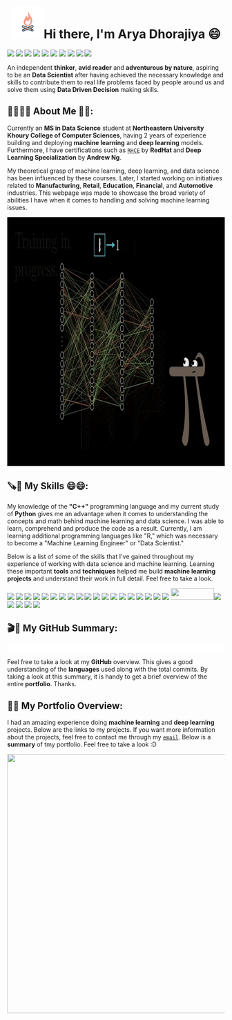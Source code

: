 <h1 align = "center"><img src="https://github.com/arya1234/arya1234/blob/main/Git_3.gif" width="75" />Hi there, I'm Arya Dhorajiya 😄</h1>

[![](https://img.shields.io/badge/LinkedIn-0077B5?style=for-the-badge&logo=linkedin&logoColor=white)](https://www.linkedin.com/in/arya-dhorajiya-33609b16a/) [![](https://img.shields.io/badge/Tableau-E97627?style=for-the-badge&logo=Tableau&logoColor=white)](https://public.tableau.com/app/profile/arya5767) [![](https://img.shields.io/badge/Kaggle-20BEFF?style=for-the-badge&logo=Kaggle&logoColor=white)](https://www.kaggle.com/aryadhorajiya)  [![](https://img.shields.io/badge/Medium-12100E?style=for-the-badge&logo=medium&logoColor=white)](https://medium.com/@arya-dhorajiya)  [![](https://img.shields.io/badge/Facebook-1877F2?style=for-the-badge&logo=facebook&logoColor=white)](https://www.facebook.com/arya.dhorajiya/) [![](https://img.shields.io/badge/Discord-7289DA?style=for-the-badge&logo=discord&logoColor=white)](https://discord.com/) [![](https://img.shields.io/badge/Zoom-2D8CFF?style=for-the-badge&logo=zoom&logoColor=white)](https://northeastern.zoom.us/account) [![](https://img.shields.io/badge/Google%20Meet-32A350?style=for-the-badge&logo=google-meet&logoColor=white)](https://meet.google.com) ![](	https://img.shields.io/badge/Slack-4A154B?style=for-the-badge&logo=slack&logoColor=white) [![](https://img.shields.io/badge/WhatsApp-25D366?style=for-the-badge&logo=whatsapp&logoColor=white)](https://wa.me/18573131416)

An independent __thinker__, __avid reader__ and __adventurous by nature__, aspiring to be an __Data Scientist__ after having achieved the necessary knowledge and skills to contribute them to real life problems faced by people around us and solve them using __Data Driven Decision__ making skills.


<h2> 👨‍🎓🙋‍♂️ About Me 💼🎒: </h2>

Currently an __MS in Data Science__ student at __Northeastern University Khoury College of Computer Sciences__, having 2 years of experience building and deploying __machine learning__ and __deep learning__ models. Furthermore, I have certifications such as [`RHCE`](https://rhtapps.redhat.com/verify?certId=210-118-394) by __RedHat__ and __Deep Learning Specialization__ by __Andrew Ng__. 

My theoretical grasp of machine learning, deep learning, and data science has been influenced by these courses. Later, I started working on initiatives related to __Manufacturing__, __Retail__, __Education__, __Financial__, and __Automotive__ industries. This webpage was made to showcase the broad variety of abilities I have when it comes to handling and solving machine learning issues.

<p align="center">
  <img width="1024" height="576" src="https://github.com/arya1234/arya1234/blob/main/gif_1.gif">
</p><!--![](https://github.com/arya1234/arya1234/blob/main/gif_1.gif)
-->
<h2>🪚🔧 My Skills 😄😄:</h2>

My knowledge of the __"C++"__ programming language and my current study of __Python__ gives me an advantage when it comes to understanding the concepts and math behind machine learning and data science. I was able to learn, comprehend and produce the code as a result. Currently, I am learning additional programming languages like "R," which was necessary to become a "Machine Learning Engineer" or "Data Scientist."

Below is a list of some of the skills that I've gained throughout my experience of working with data science and machine learning. Learning these important __tools__ and __techniques__ helped me build __machine learning projects__ and understand their work in full detail. Feel free to take a look.

[![](https://img.shields.io/badge/Python-FFD43B?style=for-the-badge&logo=python&logoColor=darkgreen)](https://www.python.org)  [![](https://img.shields.io/badge/TensorFlow-FF6F00?style=for-the-badge&logo=TensorFlow&logoColor=white)](https://www.tensorflow.org) [![](https://img.shields.io/badge/scikit_learn-F7931E?style=for-the-badge&logo=scikit-learn&logoColor=white)](https://scikit-learn.org/stable/) [![](https://img.shields.io/badge/SciPy-654FF0?style=for-the-badge&logo=SciPy&logoColor=white)](https://www.scipy.org) [![](https://img.shields.io/badge/Numpy-777BB4?style=for-the-badge&logo=numpy&logoColor=white)](https://numpy.org) [![](https://img.shields.io/badge/Pandas-2C2D72?style=for-the-badge&logo=pandas&logoColor=white)](https://pandas.pydata.org)  [![](https://img.shields.io/badge/Plotly-239120?style=for-the-badge&logo=plotly&logoColor=white)](https://plotly.com)   [![](https://img.shields.io/badge/PyTorch-EE4C2C?style=for-the-badge&logo=PyTorch&logoColor=white)](https://pytorch.org) [<img src = "https://img.shields.io/badge/MongoDB-4EA94B?style=for-the-badge&logo=mongodb&logoColor=white"/>](https://www.mongodb.com/) [![](https://img.shields.io/badge/R-276DC3?style=for-the-badge&logo=r&logoColor=white)](https://www.r-project.org) [![](https://img.shields.io/badge/Scala-DC322F?style=for-the-badge&logo=scala&logoColor=white)](https://www.scala-lang.org) [![](https://img.shields.io/badge/json-5E5C5C?style=for-the-badge&logo=json&logoColor=white)](https://www.json.org/json-en.html) [![](https://img.shields.io/badge/Tableau-E97627?style=for-the-badge&logo=Tableau&logoColor=white)](https://www.tableau.com) [![](https://img.shields.io/badge/C-00599C?style=for-the-badge&logo=c&logoColor=white)](https://www.cprogramming.com) [![](https://img.shields.io/badge/Keras-D00000?style=for-the-badge&logo=Keras&logoColor=white)](https://keras.io) [![](https://img.shields.io/badge/MySQL-00000F?style=for-the-badge&logo=mysql&logoColor=white)](https://www.mysql.com) [![](https://img.shields.io/badge/conda-342B029.svg?&style=for-the-badge&logo=anaconda&logoColor=white)](https://www.anaconda.com) [![](https://img.shields.io/badge/PowerBI-F2C811?style=for-the-badge&logo=Power%20BI&logoColor=white)](https://powerbi.microsoft.com/en-us/) [![](https://img.shields.io/badge/Colab-F9AB00?style=for-the-badge&logo=googlecolab&color=525252)](https://colab.research.google.com) [<img src = "https://img.shields.io/badge/SQLite-07405E?style=for-the-badge&logo=sqlite&logoColor=white" width = "100" height = "27.5"/>](https://www.sqlite.org/index.html)[![](https://img.shields.io/badge/LaTeX-47A141?style=for-the-badge&logo=LaTeX&logoColor=white)](https://www.latex-project.org) [![](https://img.shields.io/badge/Java-ED8B00?style=for-the-badge&logo=java&logoColor=white)](https://www.java.com/en/) [![](https://img.shields.io/badge/Microsoft_Excel-217346?style=for-the-badge&logo=microsoft-excel&logoColor=white)](https://www.microsoft.com/en-us/microsoft-365/excel) [![](https://img.shields.io/badge/Microsoft_PowerPoint-B7472A?style=for-the-badge&logo=microsoft-powerpoint&logoColor=white)](https://www.microsoft.com/en-us/microsoft-365/powerpoint) [![](https://img.shields.io/badge/Microsoft_Office-D83B01?style=for-the-badge&logo=microsoft-office&logoColor=white)](https://www.office.com)

## 🎬📠 My GitHub Summary: 

<img src = "https://github.com/arya1234/arya1234/blob/main/git_2.gif" />

Feel free to take a look at my __GitHub__ overview. This gives a good understanding of the __languages__ used along with the total commits. By taking a look at this summary, it is handy to get a brief overview of the entire __portfolio__. Thanks. 

## 💼🎒 My Portfolio Overview:

I had an amazing experience doing __machine learning__ and __deep learning__ projects. Below are the links to my projects. If you want more information about the projects, feel free to contact me through my [`email`](mailto:arya.dhorajiya@gmail.com). Below is a __summary__ of tmy portfolio. Feel free to take a look :D


<p align="center">
  <img width="1000" height="600" src="https://github.com/arya1234/arya1234/blob/main/gif_4.gif">
</p>


<!--
-->
